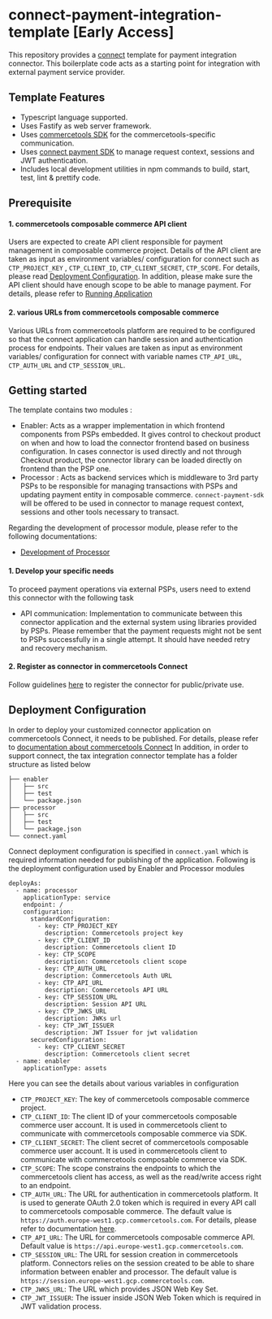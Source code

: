 # connect-payment-integration-template [**Early Access**]
This repository provides a [connect](https://docs.commercetools.com/connect) template for payment integration connector. This boilerplate code acts as a starting point for integration with external payment service provider.

## Template Features
- Typescript language supported.
- Uses Fastify as web server framework.
- Uses [commercetools SDK](https://docs.commercetools.com/sdk/js-sdk-getting-started) for the commercetools-specific communication.
- Uses [connect payment SDK](https://github.com/commercetools/connect-payments-sdk) to manage request context, sessions and JWT authentication.
- Includes local development utilities in npm commands to build, start, test, lint & prettify code.

## Prerequisite
#### 1. commercetools composable commerce API client
Users are expected to create API client responsible for payment management in composable commerce project. Details of the API client are taken as input as environment variables/ configuration for connect such as `CTP_PROJECT_KEY` , `CTP_CLIENT_ID`, `CTP_CLIENT_SECRET`, `CTP_SCOPE`. For details, please read [Deployment Configuration](./README.md#deployment-configuration).
In addition, please make sure the API client should have enough scope to be able to manage payment. For details, please refer to [Running Application](./processor/README.md#running-application)

#### 2. various URLs from commercetools composable commerce
Various URLs from commercetools platform are required to be configured so that the connect application can handle session and authentication process for endpoints.
Their values are taken as input as environment variables/ configuration for connect with variable names `CTP_API_URL`, `CTP_AUTH_URL` and `CTP_SESSION_URL`.
 
## Getting started
The template contains two modules :  
- Enabler: Acts as a wrapper implementation in which frontend components from PSPs embedded. It gives control to checkout product on when and how to load the connector frontend based on business configuration. In cases connector is used directly and not through Checkout product, the connector library can be loaded directly on frontend than the PSP one.
- Processor : Acts as backend services which is middleware to 3rd party PSPs to be responsible for managing transactions with PSPs and updating payment entity in composable commerce.  `connect-payment-sdk` will be offered to be used in connector to manage request context, sessions and other tools necessary to transact.

Regarding the development of processor module, please refer to the following documentations:
- [Development of Processor](./processor/README.md)

#### 1. Develop your specific needs 
To proceed payment operations via external PSPs, users need to extend this connector with the following task
- API communication: Implementation to communicate between this connector application and the external system using libraries provided by PSPs. Please remember that the payment requests might not be sent to PSPs successfully in a single attempt. It should have needed retry and recovery mechanism.

#### 2. Register as connector in commercetools Connect
Follow guidelines [here](https://docs.commercetools.com/connect/getting-started) to register the connector for public/private use.

## Deployment Configuration
In order to deploy your customized connector application on commercetools Connect, it needs to be published. For details, please refer to [documentation about commercetools Connect](https://docs.commercetools.com/connect/concepts)
In addition, in order to support connect, the tax integration connector template has a folder structure as listed below
```
├── enabler
│   ├── src
│   ├── test
│   └── package.json
├── processor
│   ├── src
│   ├── test
│   └── package.json
└── connect.yaml
```

Connect deployment configuration is specified in `connect.yaml` which is required information needed for publishing of the application. Following is the deployment configuration used by Enabler and Processor modules
```
deployAs:
  - name: processor
    applicationType: service
    endpoint: /
    configuration:
      standardConfiguration:
        - key: CTP_PROJECT_KEY
          description: Commercetools project key
        - key: CTP_CLIENT_ID
          description: Commercetools client ID
        - key: CTP_SCOPE
          description: Commercetools client scope
        - key: CTP_AUTH_URL
          description: Commercetools Auth URL
        - key: CTP_API_URL
          description: Commercetools API URL
        - key: CTP_SESSION_URL
          description: Session API URL
        - key: CTP_JWKS_URL
          description: JWKs url
        - key: CTP_JWT_ISSUER
          description: JWT Issuer for jwt validation
      securedConfiguration:
        - key: CTP_CLIENT_SECRET
          description: Commercetools client secret
  - name: enabler
    applicationType: assets
```

Here you can see the details about various variables in configuration
- `CTP_PROJECT_KEY`: The key of commercetools composable commerce project.
- `CTP_CLIENT_ID`: The client ID of your commercetools composable commerce user account. It is used in commercetools client to communicate with commercetools composable commerce via SDK.
- `CTP_CLIENT_SECRET`: The client secret of commercetools composable commerce user account. It is used in commercetools client to communicate with commercetools composable commerce via SDK.
- `CTP_SCOPE`: The scope constrains the endpoints to which the commercetools client has access, as well as the read/write access right to an endpoint.
- `CTP_AUTH_URL`: The URL for authentication in commercetools platform. It is used to generate OAuth 2.0 token which is required in every API call to commercetools composable commerce. The default value is `https://auth.europe-west1.gcp.commercetools.com`. For details, please refer to documentation [here](https://docs.commercetools.com/tutorials/api-tutorial#authentication).
- `CTP_API_URL`: The URL for commercetools composable commerce API. Default value is `https://api.europe-west1.gcp.commercetools.com`.
- `CTP_SESSION_URL`: The URL for session creation in commercetools platform. Connectors relies on the session created to be able to share information between enabler and processor. The default value is `https://session.europe-west1.gcp.commercetools.com`.
- `CTP_JWKS_URL`: The URL which provides JSON Web Key Set.
- `CTP_JWT_ISSUER`: The issuer inside JSON Web Token which is required in JWT validation process.
